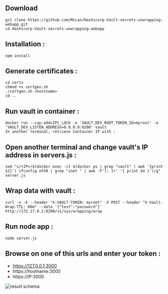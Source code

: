 ## Download
```
git clone https://github.com/McLan/Hashicorp-Vault-secrets-unwrapping-webapp.git
cd Hashicorp-Vault-secrets-unwrapping-webapp
```

## Installation :
```
npm install
```

## Generate certificates :
```
cd certs
chmod +x certgen.sh
./certgen.sh <hostname>
cd ..
```

## Run vault in container :
```
docker run --cap-add=IPC_LOCK -e 'VAULT_DEV_ROOT_TOKEN_ID=myroot' -e 'VAULT_DEV_LISTEN_ADDRESS=0.0.0.0:8200' vault
In another terminal, retrieve Container IP with :
```
## Open another terminal and change vault's IP address in servers.js :
```
sed "s/<IP>/$(docker exec -it $(docker ps | grep "vault" | awk '{print $1}') ifconfig eth0 | grep "inet " | awk -F'[: ]+' '{ print $4 }')/g" server.js
```

## Wrap data with vault :
```
curl -v -k --header "X-VAULT-TOKEN: myroot" -X POST --header "X-Vault-Wrap-TTL: 60m" --data '{"test":"password"}' http://172.17.0.2:8200/v1/sys/wrapping/wrap
```

## Run node app :
```
node server.js
```

## Browse on one of this urls and enter your token :
* https://127.0.0.1:3000
* https://hostname:3000
* https://IP:3000

![result schema](./images/result.jpg)